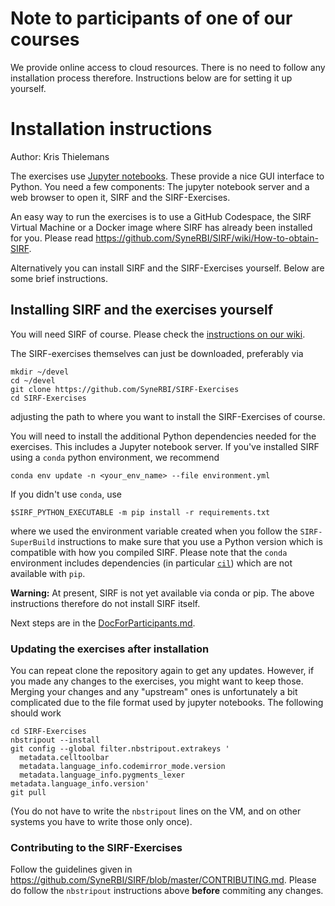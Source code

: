# Note to participants of one of our courses

We provide online access to cloud resources. There is no need to follow any
installation process therefore. Instructions below are for setting it up yourself.

# Installation instructions

Author: Kris Thielemans

The exercises use [Jupyter notebooks](http://jupyter-notebook-beginner-guide.readthedocs.io/en/latest/what_is_jupyter.html).
These provide a nice GUI interface to Python. You need a few components:
The jupyter notebook server and a web browser to open it, SIRF and the SIRF-Exercises.

An easy way to run the exercises is to use a GitHub Codespace, the SIRF Virtual Machine or a Docker image where
SIRF has already been installed for you. Please read https://github.com/SyneRBI/SIRF/wiki/How-to-obtain-SIRF.

Alternatively you can install SIRF and the SIRF-Exercises yourself. Below are some brief instructions.


## Installing SIRF and the exercises yourself

You will need SIRF of course. Please check the [instructions on our wiki](https://github.com/SyneRBI/SIRF/wiki/How-to-obtain-SIRF).

The SIRF-exercises themselves can just be downloaded, preferably via

    mkdir ~/devel
    cd ~/devel
    git clone https://github.com/SyneRBI/SIRF-Exercises
    cd SIRF-Exercises


adjusting the path to where you want to install the SIRF-Exercises of course.

You will need to install the additional Python dependencies needed for the
exercises. This includes a Jupyter notebook server.
If you've installed SIRF using a `conda` python environment, we recommend

    conda env update -n <your_env_name> --file environment.yml

If you didn't use `conda`, use

    $SIRF_PYTHON_EXECUTABLE -m pip install -r requirements.txt

where we used the environment variable created when you follow the `SIRF-SuperBuild` instructions to make
sure that you use a Python version which is compatible with how you compiled SIRF. Please note that the
`conda` environment includes dependencies (in particular [`cil`](https://github.com/TomographicImaging/CIL))
which are not available with `pip`.

**Warning:** At present, SIRF is not yet available via conda or pip. The above instructions therefore do not install SIRF itself.

Next steps are in the [DocForParticipants.md](DocForParticipants.md).

### Updating the exercises after installation

You can repeat clone the repository again to get any updates. However, if you made any changes
to the exercises, you might want to keep those. Merging your changes and any
"upstream" ones is unfortunately a bit complicated
due to the file format used by jupyter notebooks. The following should work

    cd SIRF-Exercises
    nbstripout --install
    git config --global filter.nbstripout.extrakeys '
      metadata.celltoolbar 
      metadata.language_info.codemirror_mode.version
      metadata.language_info.pygments_lexer metadata.language_info.version'
    git pull

(You do not have to write the `nbstripout` lines on the VM, and on other systems you have to write those only once).

### Contributing to the SIRF-Exercises

Follow the guidelines given in https://github.com/SyneRBI/SIRF/blob/master/CONTRIBUTING.md. Please do follow the `nbstripout` instructions above **before** commiting any changes.
